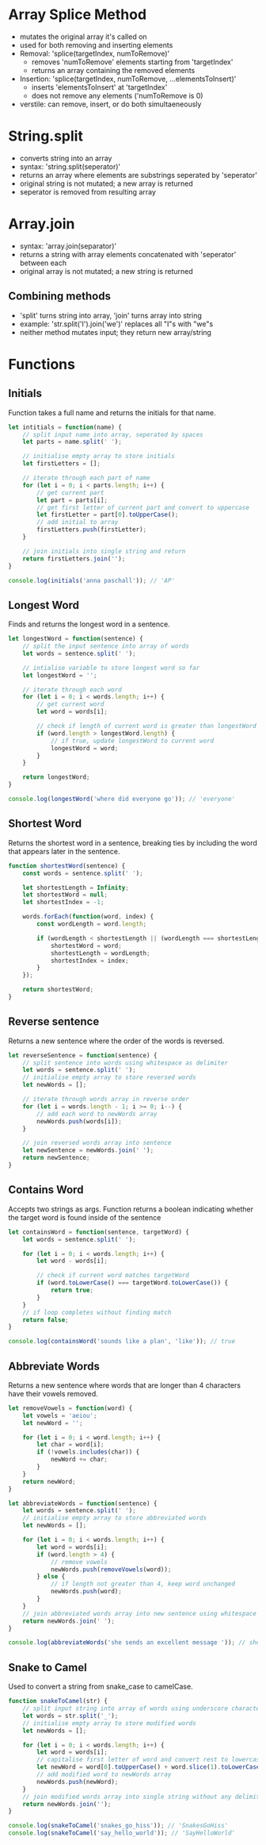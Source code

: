 # Array Splice Method

* mutates the original array it's called on
* used for both removing and inserting elements
* Removal: 'splice(targetIndex, numToRemove)'
  - removes 'numToRemove' elements starting from 'targetIndex'
  - returns an array containing the removed elements
* Insertion: 'splice(targetIndex, numToRemove, ...elementsToInsert)'
  - inserts 'elementsToInsert' at 'targetIndex'
  - does not remove any elements ('numToRemove is 0)
* verstile: can remove, insert, or do both simultaeneously


# String.split

* converts string into an array
* syntax: 'string.split(seperator)'
* returns an array where elements are substrings seperated by 'seperator'
* original string is not mutated; a new array is returned
* seperator is removed from resulting array


# Array.join

* syntax: 'array.join(separator)'
* returns a string with array elements concatenated with 'seperator' between each
* original array is not mutated; a new string is returned

## Combining methods
* 'split' turns string into array, 'join' turns array into string
* example: 'str.split('I').join('we')' replaces all "I"s with "we"s
* neither method mutates input; they return new array/string

# Functions

## Initials
Function takes a full name and returns the initials for that name.

```javascript
let intitials = function(name) {
    // split input name into array, seperated by spaces
    let parts = name.split(' ');

    // initialise empty array to store initials
    let firstLetters = [];

    // iterate through each part of name
    for (let i = 0; i < parts.length; i++) {
        // get current part
        let part = parts[i];
        // get first letter of current part and convert to uppercase
        let firstLetter = part[0].toUpperCase();
        // add initial to array
        firstLetters.push(firstLetter);
    }

    // join initials into single string and return
    return firstLetters.join('');
}

console.log(initials('anna paschall')); // 'AP'
```

## Longest Word
Finds and returns the longest word in a sentence.

```javascript
let longestWord = function(sentence) {
    // split the input sentence into array of words
    let words = sentence.split(' ');

    // intialise variable to store longest word so far
    let longestWord = '';

    // iterate through each word
    for (let i = 0; i < words.length; i++) {
        // get current word
        let word = words[i];

        // check if length of current word is greater than longestWord
        if (word.length > longestWord.length) {
            // if true, update longestWord to current word
            longestWord = word;
        }
    }

    return longestWord;
}

console.log(longestWord('where did everyone go')); // 'everyone'
```

## Shortest Word
Returns the shortest word in a sentence, breaking ties by including the word that appears later in the sentence.

```javascript
function shortestWord(sentence) {
    const words = sentence.split(' ');

    let shortestLength = Infinity;
    let shortestWord = null;
    let shortestIndex = -1;

    words.forEach(function(word, index) {
        const wordLength = word.length;

        if (wordLength < shortestLength || (wordLength === shortestLength && index > shortestIndex)) {
            shortestWord = word;
            shortestLength = wordLength;
            shortestIndex = index;
        }
    });

    return shortestWord;
}
```

## Reverse sentence
Returns a new sentence where the order of the words is reversed.

```javascript
let reverseSentence = function(sentence) {
    // split sentence into words using whitespace as delimiter
    let words = sentence.split(' ');
    // initialise empty array to store reversed words
    let newWords = [];

    // iterate through words array in reverse order
    for (let i = words.length - 1; i >= 0; i--) {
        // add each word to newWords array
        newWords.push(words[i]);
    }

    // join reversed words array into sentence
    let newSentence = newWords.join(' ');
    return newSentence;
}
```

## Contains Word
Accepts two strings as args. Function returns a boolean indicating whether the target word is found inside of the sentence

```javascript
let containsWord = function(sentence, targetWord) {
    let words = sentence.split(' ');

    for (let i = 0; i < words.length; i++) {
        let word - words[i];

        // check if current word matches targetWord
        if (word.toLowerCase() === targetWord.toLowerCase()) {
            return true;
        }
    }
    // if loop completes without finding match
    return false;
}

console.log(containsWord('sounds like a plan', 'like')); // true
```

## Abbreviate Words
Returns a new sentence where words that are longer than 4 characters have their vowels removed.

```javascript
let removeVowels = function(word) {
    let vowels = 'aeiou';
    let newWord = '';

    for (let i = 0; i < word.length; i++) {
        let char = word[i];
        if (!vowels.includes(char)) {
            newWord += char;
        }
    }
    return newWord;
}

let abbreviateWords = function(sentence) {
    let words = sentence.split(' ');
    // initialise empty array to store abbreviated words
    let newWords = [];

    for (let i = 0; i < words.length; i++) {
        let word = words[i];
        if (word.length > 4) {
            // remove vowels
            newWords.push(removeVowels(word));
        } else {
            // if length not greater than 4, keep word unchanged
            newWords.push(word);
        }
    }
    // join abbreviated words array into new sentence using whitespace as delimiter
    return newWords.join(' ');
}

console.log(abbreviateWords('she sends an excellent message ')); // she snds an xcllnt mssg
```

## Snake to Camel
Used to convert a string from snake_case to camelCase.

```javascript
function snakeToCamel(str) {
    // split input string into array of words using underscore character as delimiter
    let words = str.split('_');
    // initialise empty array to store modified words
    let newWords = [];

    for (let i = 0; i < words.length; i++) {
        let word = words[i];
        // capitalise first letter of word and convert rest to lowercase
        let newWord = word[0].toUpperCase() + word.slice(1).toLowerCase();
        // add modified word to newWords array
        newWords.push(newWord);
    }
    // join modified words array into single string without any delimiter
    return newWords.join('');
}

console.log(snakeToCamel('snakes_go_hiss')); // 'SnakesGoHiss'
console.log(snakeToCamel('say_hello_world')); // 'SayHelloWorld'
```
